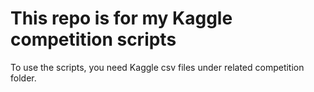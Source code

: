 # This repo is for my Kaggle competition scripts

To use the scripts, you need Kaggle csv files under related competition folder. 

